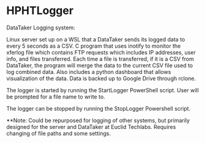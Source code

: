 # HPHTLogger
DataTaker Logging system:

Linux server set up on a WSL that a DataTaker sends its logged data to every 5 seconds as a CSV. C program that uses inotify to monitor the xferlog file which contains FTP requests which includes IP addresses, user info, and files transferred. Each time a file is transferred, if it is a CSV from DataTaker, the program will merge the data to the current CSV file used to log combined data. Also includes a python dashboard that allows visualization of the data. Data is backed up to Google Drive through rclone.

The logger is started by running the StartLogger PowerShell script. User will be prompted for a file name to write to.

The logger can be stopped by running the StopLogger Powershell script. 



**Note: Could be repurposed for logging of other systems, but primarily designed for the server and DataTaker at Euclid Techlabs. Requires changing of file paths and some settings. 

